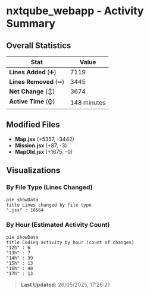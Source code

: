 # nxtqube_webapp - Activity Summary 

## Overall Statistics

| Stat                   | Value                                                             |
| ---------------------- | ----------------------------------------------------------------- |
| **Lines Added** (➕)   | 7119                                          |
| **Lines Removed** (➖) | 3445                                        |
| **Net Change** (↕)    | 3674                |
| **Active Time** (⌚)   | 148 minutes |


## Modified Files
- **Map.jsx** (+5357, -3442)
- **Mission.jsx** (+87, -3)
- **MapOld.jsx** (+1675, -0)

## Visualizations

### By File Type (Lines Changed)

```mermaid
pie showData
title Lines changed by file type
".jsx" : 10564
```

### By Hour (Estimated Activity Count)

```mermaid
pie showData
title Coding activity by hour (count of changes)
"12h" : 6
"13h" : 7
"14h" : 39
"15h" : 13
"16h" : 48
"17h" : 13
```


> **Last Updated:** 26/05/2025, 17:26:21